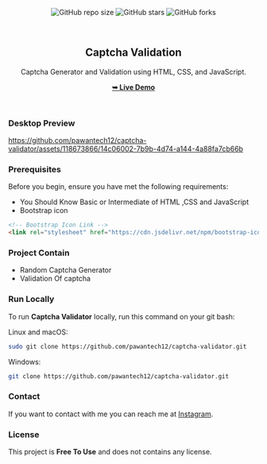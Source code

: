 <div align="center">
  
  ![GitHub repo size](https://img.shields.io/github/repo-size/pawantech12/captcha-validator)
  ![GitHub stars](https://img.shields.io/github/stars/pawantech12/captcha-validator?style=social)
  ![GitHub forks](https://img.shields.io/github/forks/pawantech12/captcha-validator?style=social)

  <br />

  <h2 align="center">Captcha Validation</h2>

  Captcha Generator and Validation using HTML, CSS, and JavaScript.

  <a href="https://pawantech12.github.io/captcha-validator/"><strong>➥ Live Demo</strong></a>

</div>

<br />

### Desktop Preview

https://github.com/pawantech12/captcha-validator/assets/118673866/14c06002-7b9b-4d74-a144-4a88fa7cb66b

### Prerequisites

Before you begin, ensure you have met the following requirements:

* You Should Know Basic or Intermediate of HTML ,CSS and JavaScript
* Bootstrap icon

```html
<!-- Bootstrap Icon Link -->
<link rel="stylesheet" href="https://cdn.jsdelivr.net/npm/bootstrap-icons@1.10.5/font/bootstrap-icons.css">
```

### Project Contain

* Random Captcha Generator
* Validation Of captcha


### Run Locally

To run **Captcha Validator** locally, run this command on your git bash:

Linux and macOS:

```bash
sudo git clone https://github.com/pawantech12/captcha-validator.git
```

Windows:

```bash
git clone https://github.com/pawantech12/captcha-validator.git
```

### Contact

If you want to contact with me you can reach me at [Instagram](https://www.instagram.com/codewithpawan/).

### License

This project is **Free To Use** and does not contains any license.
